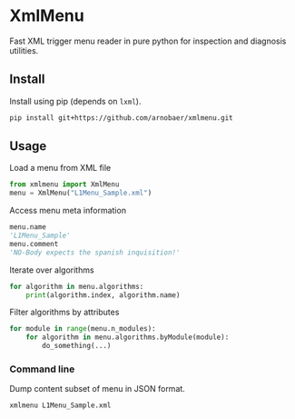 # XmlMenu

Fast XML trigger menu reader in pure python for inspection and diagnosis utilities.

## Install

Install using pip (depends on `lxml`).

```bash
pip install git+https://github.com/arnobaer/xmlmenu.git
```

## Usage

Load a menu from XML file

```python
from xmlmenu import XmlMenu
menu = XmlMenu("L1Menu_Sample.xml")
```

Access menu meta information

```python
menu.name
'L1Menu_Sample'
menu.comment
'NO-Body expects the spanish inquisition!'
```

Iterate over algorithms

```python
for algorithm in menu.algorithms:
    print(algorithm.index, algorithm.name)
```

Filter algorithms by attributes

```python
for module in range(menu.n_modules):
    for algorithm in menu.algorithms.byModule(module):
        do_something(...)
```

### Command line

Dump content subset of menu in JSON format.

```bash
xmlmenu L1Menu_Sample.xml
```
